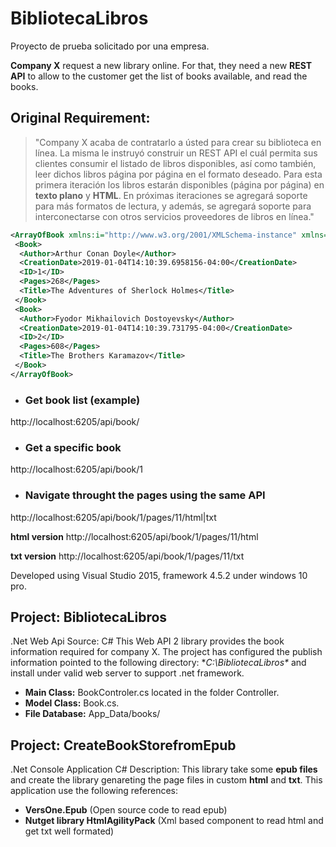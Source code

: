 ﻿# BibliotecaLibros
Proyecto de prueba solicitado por una empresa. 

**Company X** request a new library online. For that, they need a new **REST API** to allow to the customer get the list of books available, and read the books. 

## Original Requirement: 

> "Company X acaba de contratarlo a ústed para crear su biblioteca en línea. La misma le instruyó construir un REST API el cuál permita sus clientes consumir el listado de libros disponibles, así como también, leer dichos libros página por página en el formato deseado. Para esta primera iteración los libros estarán disponibles (página por página) en **texto plano** y **HTML**. En próximas iteraciones se agregará soporte para más formatos de lectura, y además, se agregará soporte para interconectarse con otros servicios proveedores de libros en línea." 
```xml
<ArrayOfBook xmlns:i="http://www.w3.org/2001/XMLSchema-instance" xmlns="http://schemas.datacontract.org/2004/07/BibliotecaLibros.Models">
 <Book>
  <Author>Arthur Conan Doyle</Author>
  <CreationDate>2019-01-04T14:10:39.6958156-04:00</CreationDate>
  <ID>1</ID>
  <Pages>268</Pages>
  <Title>The Adventures of Sherlock Holmes</Title>
 </Book>
 <Book>
  <Author>Fyodor Mikhailovich Dostoyevsky</Author>
  <CreationDate>2019-01-04T14:10:39.731795-04:00</CreationDate>
  <ID>2</ID>
  <Pages>608</Pages>
  <Title>The Brothers Karamazov</Title>
 </Book>
</ArrayOfBook>
```
* ### Get book list (example) 
http://localhost:6205/api/book/ 
* ### Get a specific book 
http://localhost:6205/api/book/1 
* ### Navigate throught the pages using the same API 
http://localhost:6205/api/book/1/pages/11/html|txt 

**html version** 
http://localhost:6205/api/book/1/pages/11/html 

**txt version** 
http://localhost:6205/api/book/1/pages/11/txt

Developed using Visual Studio 2015, framework 4.5.2 under windows 10 pro. 
## Project: BibliotecaLibros
.Net Web Api Source: C# This Web API 2 library provides the book information required for company X. The project has configured the publish information pointed to the following directory: **C:\BibliotecaLibros\** and install under valid web server to support .net framework.
 
* **Main Class:** BookControler.cs located in the folder Controller. 
* **Model Class:** Book.cs.
* **File Database:** App_Data/books/ 
## Project: CreateBookStorefromEpub
.Net Console Application C# Description: This library take some **epub files** and create the library genareting the page files in custom **html** and **txt**. 
This application use the following references: 
* **VersOne.Epub** (Open source code to read epub) 
* **Nutget library HtmlAgilityPack** (Xml based component to read html and get txt well formated) 
